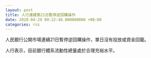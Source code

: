 ```yaml
---
layout: post
title: 人行連續第21日暫停逆回購操作
date: 2020-04-29 09:22:48.000000000 +08:00
categories: rss
---
```


人民銀行公開市場連續21日暫停逆回購操作，單日沒有投放或資金回籠。

人行表示，目前銀行體系流動性總量處於合理充裕水平。
